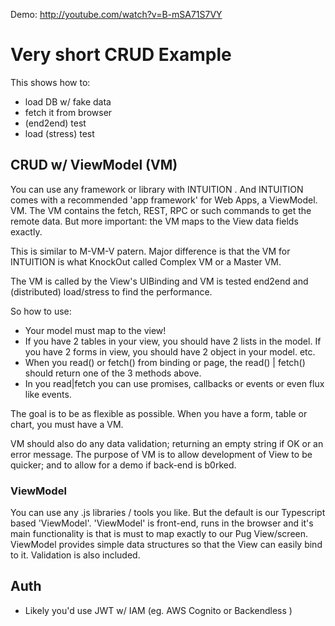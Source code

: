 

Demo: http://youtube.com/watch?v=B-mSA71S7VY

# Very short CRUD Example

This shows how to:
- load DB w/ fake data
- fetch it from browser
- (end2end) test
- load (stress) test


## CRUD w/ ViewModel (VM) 

You can use any framework or library with INTUITION .  And INTUITION  comes with a recommended 'app framework' for Web Apps, a ViewModel. VM.
The VM contains the fetch, REST, RPC or such commands to get the remote data.
But more important: the VM maps to the View data fields exactly.

This is similar to M-VM-V patern. Major difference is that the VM for INTUITION  is
what KnockOut called Complex VM or a Master VM.

The VM is called by the View's UIBinding and VM is tested end2end and (distributed) load/stress to find the performance.


So how to use:
- Your model must map to the view!
- If you have 2 tables in your view, you should have 2 lists in the model. If you have 2 forms in view, you should have 2 object in your model. etc.
- When you read() or fetch() from binding or page, the read() | fetch() should return one of the 3 methods above.
- In you read|fetch you can use promises, callbacks or events or even flux like events.

The goal is to be as flexible as possible. When you have a form, table or chart, you must have a VM. 

VM should also do any data validation; returning an empty string if OK or an error message.
The purpose of VM is to allow development of View to be quicker; and to allow for a demo if back-end is b0rked.

### ViewModel

You can use any .js libraries / tools you like. But the default is our Typescript based 'ViewModel'. 
'ViewModel' is front-end, runs in the browser and it's main functionality is 
that is must to map exactly to our Pug View/screen. ViewModel provides simple data structures so that the View can easily bind to it. 
Validation is also included.

## Auth

- Likely you'd use JWT w/ IAM  (eg. AWS Cognito or Backendless )
